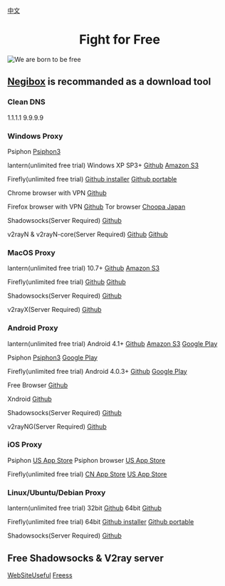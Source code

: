 [中文](https://github.com/hugetiny/FreeVPN/blob/master/READMECN.md)

<h1 align="center">Fight for Free</h1>

![We are born to be free](http://pureplaystation.com/wp-content/uploads/2016/10/A_O_T_-Wings-of-Freedom_20160926135537.jpg)

## [Negibox](https://negibox.com) is recommanded as a download tool


### Clean DNS
1.1.1.1
9.9.9.9

### Windows Proxy
Psiphon
[Psiphon3](https://www.psiphon3.com/psiphon3.exe)

lantern(unlimited free trial)
Windows XP SP3+
[Github](https://raw.githubusercontent.com/getlantern/lantern-binaries/master/lantern-installer.exe)
[Amazon S3](https://s3.amazonaws.com/lantern/lantern-installer.exe)

Firefly(unlimited free trial)
[Github installer](https://raw.githubusercontent.com/cdtmirrors/yhc/master/yhc.exe)
[Github portable](https://raw.githubusercontent.com/cdtmirrors/yhc/master/greenyhc.exe)

Chrome browser with VPN
[Github](https://github.com/bannedbook/fanqiang/wiki/Chrome%E4%B8%80%E9%94%AE%E7%BF%BB%E5%A2%99%E5%8C%85#chromego-down)

Firefox browser with VPN
[Github](https://github.com/bannedbook/fanqiang/wiki/%E7%81%AB%E7%8B%90firefox%E4%B8%80%E9%94%AE%E7%BF%BB%E5%A2%99%E5%8C%85#firefoxfq-down)
Tor browser
[Choopa Japan](http://45.32.39.221/TorBrowserPortable.7z)

Shadowsocks(Server Required)
[Github](https://github.com/shadowsocks/shadowsocks-windows/releases/download/4.1.6/Shadowsocks-4.1.6.zip)

v2rayN & v2rayN-core(Server Required)
[Github](https://github.com/2dust/v2rayN/releases/download/2.27/v2rayN-Core.zip)
[Github](https://github.com/2dust/v2rayN/releases/download/2.27/v2rayN.zip)

### MacOS Proxy
lantern(unlimited free trial)
10.7+
[Github](https://raw.githubusercontent.com/getlantern/lantern-binaries/master/lantern-installer.dmg)
[Amazon S3](https://s3.amazonaws.com/lantern/lantern-installer.dmg)

Firefly(unlimited free trial)
[Github](https://raw.githubusercontent.com/cdtmirrors/yhc/master/yhc.dmg)
[Github](https://github.com/yinghuocho/download/blob/master/firefly_darwin_amd64?raw=true)

Shadowsocks(Server Required)
[Github](https://github.com/shadowsocks/ShadowsocksX-NG/releases/download/v1.8.2/ShadowsocksX-NG.app.1.8.2.zip)

v2rayX(Server Required)
[Github](https://github.com/Cenmrev/V2RayX/releases/download/v1.5.1/V2RayX.app.zip)

### Android Proxy
lantern(unlimited free trial)
Android 4.1+
[Github](https://raw.githubusercontent.com/getlantern/lantern-binaries/master/lantern-installer.apk)
[Amazon S3](https://s3.amazonaws.com/lantern/lantern-installer.apk)
[Google Play](https://play.google.com/store/apps/details?id=org.getlantern.lantern)

Psiphon
[Psiphon3](https://www.psiphon3.com/PsiphonAndroid.apk)
[Google Play](https://play.google.com/store/apps/developer?id=Psiphon+Inc.)

Firefly(unlimited free trial)
Android 4.0.3+
[Github](https://raw.githubusercontent.com/cdtmirrors/yhc/master/yhc.apk)
[Google Play](https://play.google.com/store/apps/details?id=org.gofirefly.android.vpn)

Free Browser
[Github](https://github.com/greatfire/x/raw/master/FreeBrowser.apk)

Xndroid
[Github](https://github.com/XndroidDev/Xndroid/releases/download/1.2.6/app-release.apk)

Shadowsocks(Server Required)
[Github](https://github.com/shadowsocks/shadowsocks-android/releases/download/v4.7.4/shadowsocks--universal-4.7.4.apk)

v2rayNG(Server Required)
[Github](https://github.com/2dust/v2rayNG/releases/download/0.6.19.4/app-universal-release.apk)

### iOS Proxy
Psiphon
[US App Store](https://itunes.apple.com/us/app/psiphon/id1276263909?ls=1&mt=8)
Psiphon browser
[US App Store](https://itunes.apple.com/us/app/psiphon-browser/id1193362444?ls=1&mt=8)

Firefly(unlimited free trial)
[CN App Store](https://itunes.apple.com/cn/app/%E5%B0%BC%E9%A9%AC%E4%BB%A3%E7%90%86/id1260125306?mt=8)
[US App Store](https://itunes.apple.com/us/app/mudhorse-proxy/id1260125306)


### Linux/Ubuntu/Debian Proxy
lantern(unlimited free trial)
32bit
[Github](https://raw.githubusercontent.com/getlantern/lantern-binaries/master/lantern-installer-32-bit.deb)
64bit
[Github](https://raw.githubusercontent.com/getlantern/lantern-binaries/master/lantern-installer-64-bit.deb)

Firefly(unlimited free trial)
64bit
[Github installer](https://github.com/yinghuocho/download/blob/master/firefly_linux_amd64_install.deb?raw=true)
[Github portable](https://github.com/yinghuocho/download/blob/master/firefly_linux_amd64?raw=true)

Shadowsocks(Server Required)
[Github](https://github.com/shadowsocks/shadowsocks-qt5/releases/download/v3.0.1/Shadowsocks-Qt5-3.0.1-x86_64.AppImage)


## Free Shadowsocks & V2ray server
[WebSiteUseful](https://github.com/loremwalker/WebSiteUseful/blob/master/%E7%A7%91%E5%AD%A6%E4%B8%8A%E7%BD%91/SS%26%26SSR%26v2ray%E5%88%86%E4%BA%AB.md)
[Freess](https://github.com/max2max/freess)






